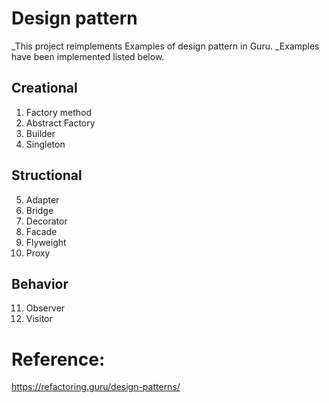 # Design pattern
_This project reimplements Examples of design pattern in Guru.
_Examples have been implemented listed below.
## Creational
1. Factory method
2. Abstract Factory
3. Builder
4. Singleton

## Structional
5. Adapter
6. Bridge
7. Decorator
8. Facade
9. Flyweight
10. Proxy 

## Behavior
11. Observer
12. Visitor

# Reference: 
https://refactoring.guru/design-patterns/

